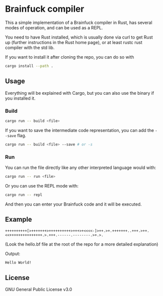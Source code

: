 # Brainfuck compiler

This a simple implementation of a Brainfuck compiler in Rust, has several modes of operation, and can be used as a REPL.

You need to have Rust installed, which is usually done via curl to get Rust up (further instructions in the Rust home page), or at least rustc rust compiler with the std lib.

If you want to install it after cloning the repo, you can do so with

```bash
cargo install --path .
```

## Usage

Everything will be explained with Cargo, but you can also use the binary if you installed it.

### Build

```bash
cargo run -- build <file>
```

If you want to save the intermediate code representation, you can add the `--save` flag.

```bash
cargo run -- build <file> --save # or -s
```

### Run

You can run the file directly like any other interpreted language would with:

```bash
cargo run -- run <file>
```

Or you can use the REPL mode with:

```bash
cargo run -- repl
```

And then you can enter your Brainfuck code and it will be executed.

## Example

```brainfuck
++++++++++[>+++++++>++++++++++>+++>+<<<<-]>++.>+.+++++++..+++.>++.<<+++++++++++++++.>.+++.------.--------.>+.>.
```

(Look the hello.bf file at the root of the repo for a more detailed explanation)

Output:

```txt
Hello World!
```

## License

GNU General Public License v3.0
